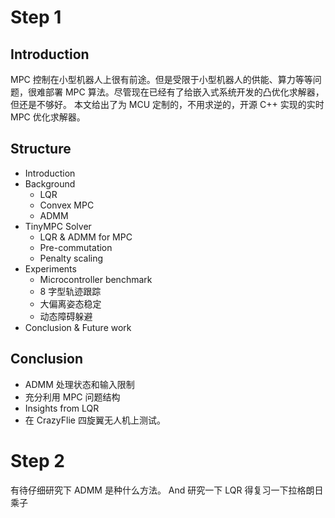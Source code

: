 # Step 1
## Introduction
MPC 控制在小型机器人上很有前途。但是受限于小型机器人的供能、算力等等问题，很难部署 MPC 算法。尽管现在已经有了给嵌入式系统开发的凸优化求解器，但还是不够好。
本文给出了为 MCU 定制的，不用求逆的，开源 C++ 实现的实时 MPC 优化求解器。
## Structure
- Introduction
- Background
	- LQR
	- Convex MPC
	- ADMM
- TinyMPC Solver
	-  LQR & ADMM for MPC
	- Pre-commutation
	- Penalty scaling
- Experiments
	- Microcontroller benchmark
	- 8 字型轨迹跟踪
	- 大偏离姿态稳定
	- 动态障碍躲避
- Conclusion & Future work
## Conclusion
- ADMM 处理状态和输入限制
- 充分利用 MPC 问题结构
- Insights from LQR
- 在 CrazyFlie 四旋翼无人机上测试。

# Step 2
有待仔细研究下 ADMM 是种什么方法。
And 研究一下 LQR
得复习一下拉格朗日乘子